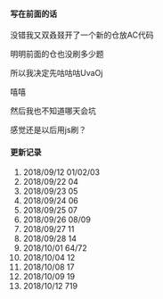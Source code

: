 #### 写在前面的话

没错我又双叒叕开了一个新的仓放AC代码

明明前面的仓也没刷多少题

所以我决定先咕咕咕UvaOj

嘻嘻

然后我也不知道哪天会坑

感觉还是以后用js刷？

#### 更新记录

1. 2018/09/12  01/02/03
2. 2018/09/22 04
3. 2018/09/23 05
4. 2018/09/24 06
5. 2018/09/25 07
6. 2018/09/26 08/09
7. 2018/09/27 11
8. 2018/09/28 14
9. 2018/10/01 64/72
10. 2018/10/04 12
11. 2018/10/08 17
12. 2018/10/09 19
13. 2018/10/12 719
